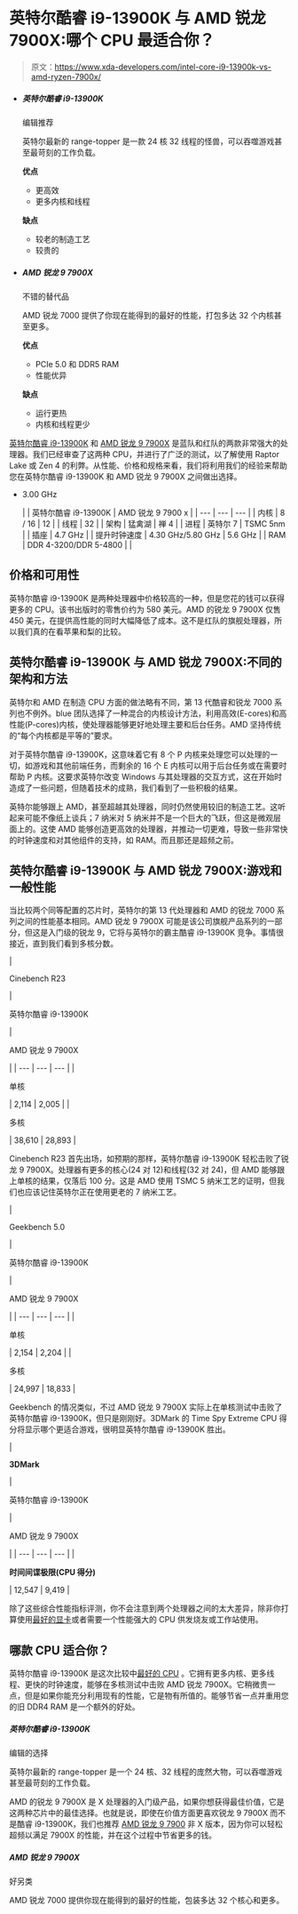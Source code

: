 # 英特尔酷睿 i9-13900K 与 AMD 锐龙 7900X:哪个 CPU 最适合你？

> 原文：<https://www.xda-developers.com/intel-core-i9-13900k-vs-amd-ryzen-7900x/>

*   ##### 英特尔酷睿 i9-13900K

    编辑推荐

    英特尔最新的 range-topper 是一款 24 核 32 线程的怪兽，可以吞噬游戏甚至最苛刻的工作负载。

    **优点**

    *   更高效
    *   更多内核和线程

    **缺点**

    *   较老的制造工艺
    *   较贵的

*   ##### AMD 锐龙 9 7900X

    不错的替代品

    AMD 锐龙 7000 提供了你现在能得到的最好的性能，打包多达 32 个内核甚至更多。

    **优点**

    *   PCIe 5.0 和 DDR5 RAM
    *   性能优异

    **缺点**

    *   运行更热
    *   内核和线程更少

[英特尔酷睿 i9-13900K](https://www.xda-developers.com/intel-core-i9-13900k-review/) 和 [AMD 锐龙 9 7900X](https://www.xda-developers.com/amd-ryzen-7900x-7950x-review/) 是蓝队和红队的两款非常强大的处理器。我们已经审查了这两种 CPU，并进行了广泛的测试，以了解使用 Raptor Lake 或 Zen 4 的利弊。从性能、价格和规格来看，我们将利用我们的经验来帮助您在英特尔酷睿 i9-13900K 和 AMD 锐龙 9 7900X 之间做出选择。

*   3.00 GHz

    | 
     | 英特尔酷睿 i9-13900K | AMD 锐龙 9 7900 x |
    | --- | --- | --- |
    | 内核 | 8 / 16 | 12 |
    | 线程 | 32 |
    | 架构 | 猛禽湖 | 禅 4 |
    | 进程 | 英特尔 7 | TSMC 5nm |
    | 插座 | 4.7 GHz |
    | 提升时钟速度 | 4.30 GHz/5.80 GHz | 5.6 GHz |
    | RAM | DDR 4-3200/DDR 5-4800 |  |

## 价格和可用性

英特尔酷睿 i9-13900K 是两种处理器中价格较高的一种，但是您花的钱可以获得更多的 CPU。该书出版时的零售价约为 580 美元。AMD 的锐龙 9 7900X 仅售 450 美元，在提供高性能的同时大幅降低了成本。这不是红队的旗舰处理器，所以我们真的在看苹果和梨的比较。

## 英特尔酷睿 i9-13900K 与 AMD 锐龙 7900X:不同的架构和方法

英特尔和 AMD 在制造 CPU 方面的做法略有不同，第 13 代酷睿和锐龙 7000 系列也不例外。blue 团队选择了一种混合的内核设计方法，利用高效(E-cores)和高性能(P-cores)内核，使处理器能够更好地处理主要和后台任务。AMD 坚持传统的“每个内核都是平等的”要求。

对于英特尔酷睿 i9-13900K，这意味着它有 8 个 P 内核来处理您可以处理的一切，如游戏和其他前端任务，而剩余的 16 个 E 内核可以用于后台任务或在需要时帮助 P 内核。这要求英特尔改变 Windows 与其处理器的交互方式，这在开始时造成了一些问题，但随着技术的成熟，我们看到了一些积极的结果。

英特尔能够跟上 AMD，甚至超越其处理器，同时仍然使用较旧的制造工艺。这听起来可能不像纸上谈兵；7 纳米对 5 纳米并不是一个巨大的飞跃，但这是微观层面上的。这使 AMD 能够创造更高效的处理器，并推动一切更难，导致一些非常快的时钟速度和对其他组件的支持，如 RAM。而且那还是超频之前。

## 英特尔酷睿 i9-13900K 与 AMD 锐龙 7900X:游戏和一般性能

当比较两个同等配置的芯片时，英特尔的第 13 代处理器和 AMD 的锐龙 7000 系列之间的性能基本相同。AMD 锐龙 9 7900X 可能是该公司旗舰产品系列的一部分，但这是入门级的锐龙 9，它将与英特尔的霸主酷睿 i9-13900K 竞争。事情很接近，直到我们看到多核分数。

| 

Cinebench R23

 | 

英特尔酷睿 i9-13900K

 | 

AMD 锐龙 9 7900X

 |
| --- | --- | --- |
| 

单核

 | 2,114 | 2,005 |
| 

多核

 | 38,610 | 28,893 |

Cinebench R23 首先出场，如预期的那样，英特尔酷睿 i9-13900K 轻松击败了锐龙 9 7900X。处理器有更多的核心(24 对 12)和线程(32 对 24)，但 AMD 能够跟上单核的结果，仅落后 100 分。这是 AMD 使用 TSMC 5 纳米工艺的证明，但我们也应该记住英特尔正在使用更老的 7 纳米工艺。

| 

Geekbench 5.0

 | 

英特尔酷睿 i9-13900K

 | 

AMD 锐龙 9 7900X

 |
| --- | --- | --- |
| 

单核

 | 2,154 | 2,204 |
| 

多核

 | 24,997 | 18,833 |

Geekbench 的情况类似，不过 AMD 锐龙 9 7900X 实际上在单核测试中击败了英特尔酷睿 i9-13900K，但只是刚刚好。3DMark 的 Time Spy Extreme CPU 得分将显示哪个更适合游戏，很明显英特尔酷睿 i9-13900K 胜出。

| 

**3DMark**

 | 

英特尔酷睿 i9-13900K

 | 

AMD 锐龙 9 7900X

 |
| --- | --- | --- |
| 

**时间间谍极限(CPU 得分)**

 | 12,547 | 9,419 |

除了这些综合性能指标评测，你不会注意到两个处理器之间的太大差异，除非你打算使用[最好的显卡](https://www.xda-developers.com/best-graphics-cards/)或者需要一个性能强大的 CPU 供发烧友或工作站使用。

## 哪款 CPU 适合你？

英特尔酷睿 i9-13900K 是这次比较中[最好的 CPU](https://www.xda-developers.com/best-cpus/) 。它拥有更多内核、更多线程、更快的时钟速度，能够在多核测试中击败 AMD 锐龙 7900X。它稍微贵一点，但是如果你能充分利用现有的性能，它是物有所值的。能够节省一点并重用您的旧 DDR4 RAM 是一个额外的好处。

##### 英特尔酷睿 i9-13900K

编辑的选择

英特尔最新的 range-topper 是一个 24 核、32 线程的庞然大物，可以吞噬游戏甚至最苛刻的工作负载。

AMD 的锐龙 9 7900X 是 X 处理器的入门级产品，如果你想获得最佳价值，它是这两种芯片中的最佳选择。也就是说，即使在价值方面更喜欢锐龙 9 7900X 而不是酷睿 i9-13900K，我们也推荐 [AMD 锐龙 9 7900](https://www.xda-developers.com/amd-ryzen-9-7900-review/) 非 X 版本，因为你可以轻松超频以满足 7900X 的性能，并在这个过程中节省更多的钱。

##### AMD 锐龙 9 7900X

好另类

AMD 锐龙 7000 提供你现在能得到的最好的性能，包装多达 32 个核心和更多。